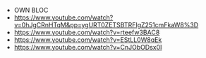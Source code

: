 * OWN BLOC 
* https://www.youtube.com/watch?v=0hJgCRnHTqM&pp=ygURT0ZETSBTRFIgZ251cmFkaW8%3D
* https://www.youtube.com/watch?v=rteefw3BAC8
* https://www.youtube.com/watch?v=EStLL0W8qEk
* https://www.youtube.com/watch?v=CnJObODsx0I
